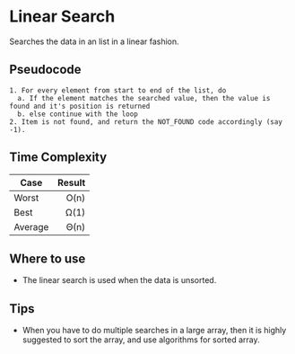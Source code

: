 # Linear Search
Searches the data in an list in a linear fashion.

## Pseudocode
```
1. For every element from start to end of the list, do
  a. If the element matches the searched value, then the value is found and it's position is returned
  b. else continue with the loop
2. Item is not found, and return the NOT_FOUND code accordingly (say -1).
```

## Time Complexity
|Case        | Result|
|------------|------:|
|Worst       |   O(n)|
|Best        |   Ω(1)|
|Average     |   Θ(n)|

## Where to use
- The linear search is used when the data is unsorted.

## Tips
- When you have to do multiple searches in a large array, then it is highly suggested to sort the array, and use algorithms for sorted array.
